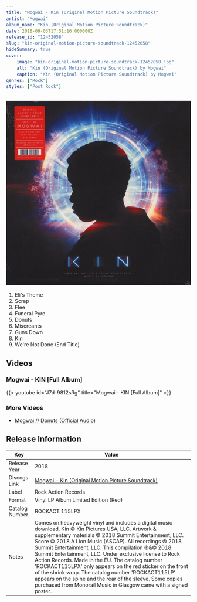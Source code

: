 ```yaml
---
title: "Mogwai - Kin (Original Motion Picture Soundtrack)"
artist: "Mogwai"
album_name: "Kin (Original Motion Picture Soundtrack)"
date: 2018-09-03T17:51:16.000000Z
release_id: "12452058"
slug: "kin-original-motion-picture-soundtrack-12452058"
hideSummary: true
cover:
    image: "kin-original-motion-picture-soundtrack-12452058.jpg"
    alt: "Kin (Original Motion Picture Soundtrack) by Mogwai"
    caption: "Kin (Original Motion Picture Soundtrack) by Mogwai"
genres: ["Rock"]
styles: ["Post Rock"]
---
```


![Kin (Original Motion Picture Soundtrack) by Mogwai](kin-original-motion-picture-soundtrack-12452058.jpg)

<!-- section break -->

1. Eli's Theme
2. Scrap
3. Flee
4. Funeral Pyre
5. Donuts
6. Miscreants
7. Guns Down
8. Kin
9. We're Not Done (End Title)

<!-- section break -->




## Videos
### Mogwai - KIN [Full Album]
{{< youtube id="J7d-9812sRg" title="Mogwai - KIN [Full Album]" >}}<br>

### More Videos

- [Mogwai // Donuts (Official Audio)](https://www.youtube.com/watch?v=_5CHTscFyFo)


## Release Information
|  Key           | Value                                                |
| ---------------| ---------------------------------------------------- |
| Release Year   | 2018                                   |
| Discogs Link   | [Mogwai - Kin (Original Motion Picture Soundtrack)](https://www.discogs.com/release/12452058-Mogwai-Kin-Original-Motion-Picture-Soundtrack) |
| Label          | Rock Action Records |
| Format         | Vinyl LP Album Limited Edition (Red) |
| Catalog Number | ROCKACT 115LPX |
| Notes | Comes on heavyweight vinyl and includes a digital music download.  Kin © Kin Pictures USA, LLC. Artwork & supplementary materials © 2018 Summit Entertainment, LLC. Score © 2018 A Lion Music (ASCAP). All recordings ℗ 2018 Summit Entertainment, LLC. This compilation ℗&© 2018 Summit Entertainment, LLC. Under exclusive license to Rock Action Records. Made in the EU.  The catalog number 'ROCKACT115LPX' only appears on the red sticker on the front of the shrink wrap. The catalog number 'ROCKACT115LP' appears on the spine and the rear of the sleeve.  Some copies purchased from Monorail Music in Glasgow came with a signed poster. |